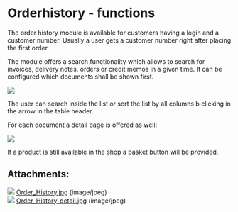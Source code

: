 #  Orderhistory - functions 

The order history module is available for customers having a login and a customer number.  Usually a user gets a customer number right after placing the first order.

The module offers a search functionality which allows to search for invoices, delivery notes, orders or credit memos in a given time. It can be configured which documents shall be shown first. 

![](attachments/23560485/23563469.jpg)

The user can search inside the list or sort the list by all columns b clicking in the arrow in the table header.

For each document a detail page is offered as well:

![](attachments/23560485/23563507.jpg)

If a product is still available in the shop a basket button will be provided. 

## Attachments:

![](images/icons/bullet_blue.gif) [Order\_History.jpg](attachments/23560485/23563469.jpg) (image/jpeg)  
![](images/icons/bullet_blue.gif) [Order\_History-detail.jpg](attachments/23560485/23563507.jpg) (image/jpeg)  
